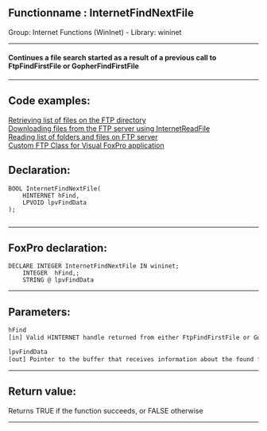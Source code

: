 <link rel="stylesheet" type="text/css" href="../../css/win32api.css">  
<link rel="stylesheet" href="https://cdnjs.cloudflare.com/ajax/libs/font-awesome/4.7.0/css/font-awesome.min.css">

## Functionname : InternetFindNextFile
Group: Internet Functions (WinInet) - Library: wininet    
***  


#### Continues a file search started as a result of a previous call to FtpFindFirstFile or GopherFindFirstFile
***  


## Code examples:
[Retrieving list of files on the FTP directory](../../samples/sample_046.md)  
[Downloading files from the FTP server using InternetReadFile](../../samples/sample_063.md)  
[Reading list of folders and files on FTP server](../../samples/sample_340.md)  
[Custom FTP Class for Visual FoxPro application](../../samples/sample_344.md)  

## Declaration:
```foxpro  
BOOL InternetFindNextFile(
    HINTERNET hFind,
    LPVOID lpvFindData
);
  
```  
***  


## FoxPro declaration:
```foxpro  
DECLARE INTEGER InternetFindNextFile IN wininet;
	INTEGER  hFind,;
	STRING @ lpvFindData  
```  
***  


## Parameters:
```txt  
hFind
[in] Valid HINTERNET handle returned from either FtpFindFirstFile or GopherFindFirstFile, or from InternetOpenUrl (directories only).

lpvFindData
[out] Pointer to the buffer that receives information about the found file or directory  
```  
***  


## Return value:
Returns TRUE if the function succeeds, or FALSE otherwise  
***  

